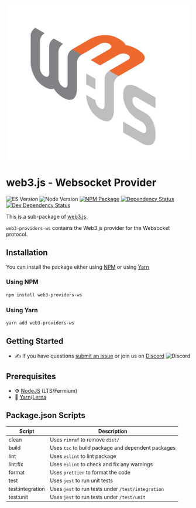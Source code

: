 <p align="center">
  <img src="assets/logo/web3js.jpg" width="500" alt="web3.js" />
</p>

# web3.js - Websocket Provider

![ES Version](https://img.shields.io/badge/ES-2020-yellow)
![Node Version](https://img.shields.io/badge/node-14.x-green)
[![NPM Package][npm-image]][npm-url]
[![Dependency Status][deps-image]][deps-url]
[![Dev Dependency Status][deps-dev-image]][deps-dev-url]

This is a sub-package of [web3.js][repo].

`web3-providers-ws` contains the Web3.js provider for the Websocket protocol.

## Installation

You can install the package either using [NPM](https://www.npmjs.com/package/web3-providers-ws) or using [Yarn](https://yarnpkg.com/package/web3-providers-ws)

### Using NPM

```bash
npm install web3-providers-ws
```

### Using Yarn

```bash
yarn add web3-providers-ws
```

## Getting Started

-   :writing_hand: If you have questions [submit an issue](https://github.com/ChainSafe/web3.js/issues/new) or join us on [Discord](https://discord.gg/yjyvFRP)
    ![Discord](https://img.shields.io/discord/593655374469660673.svg?label=Discord&logo=discord)

## Prerequisites

-   :gear: [NodeJS](https://nodejs.org/) (LTS/Fermium)
-   :toolbox: [Yarn](https://yarnpkg.com/)/[Lerna](https://lerna.js.org/)

## Package.json Scripts

| Script           | Description                                        |
| ---------------- | -------------------------------------------------- |
| clean            | Uses `rimraf` to remove `dist/`                    |
| build            | Uses `tsc` to build package and dependent packages |
| lint             | Uses `eslint` to lint package                      |
| lint:fix         | Uses `eslint` to check and fix any warnings        |
| format           | Uses `prettier` to format the code                 |
| test             | Uses `jest` to run unit tests                      |
| test:integration | Uses `jest` to run tests under `/test/integration` |
| test:unit        | Uses `jest` to run tests under `/test/unit`        |

[docs]: http://web3js.readthedocs.io/en/4.0/
[repo]: https://github.com/ChainSafe/web3.js/tree/4.x/packages/web3-providers-ws
[npm-image]: https://img.shields.io/npm/v/web3-providers-ws-method.svg
[npm-url]: https://npmjs.com/package/web3-providers-ws
[deps-image]: https://david-dm.org/ethereum/web3.js/4.x/status.svg?path=tools/web3-providers-ws
[deps-url]: https://david-dm.org/ethereum/web3.js/4.x?path=tools/web3-providers-ws
[deps-dev-image]: https://david-dm.org/ethereum/web3.js/4.x/dev-status.svg?path=tools/web3-providers-ws
[deps-dev-url]: https://david-dm.org/ethereum/web3.js/4.x?type=dev&path=tools/web3-providers-ws
